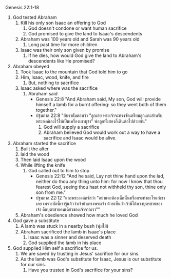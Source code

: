 Genesis 22:1-18

1. God tested Abraham
    1. Kill his only son Isaac an offering to God
        1. God doesn't condone or want human sacrifice
        2. God promised to give the land to Isaac's descendents
    2. Abraham was 100 years old and Sarah was 90 years old
        1. Long past time for more children
    3. Isaac was their only son given by promise
        1. If he dies, how would God give the land to Abraham's descendents like He promised?
2. Abraham obeyed
    1. Took Isaac to the mountain that God told him to go
    2. Him, Isaac, wood, knife, and fire
        1. But, nothing to sacrifice
    3. Isaac asked where was the sacrifice
        1. Abraham said
            - Genesis 22:8 "And Abraham said, My son, God will provide himself a lamb for a burnt offering: so they went both of them together."
            - ปฐมกาล 22:8 "อับราฮัมตอบว่า "ลูกเอ๋ย พระเจ้าจะทรงจัดเตรียมลูกแกะสำหรับพระองค์เองไว้ให้เป็นเครื่องเผาบูชา" พ่อลูกทั้งสองก็เดินต่อไปด้วยกัน"
                1. God will supply a sacrifice
                2. Abraham believed God would work out a way to have a sacrifice and Isaac would be alive.
3. Abraham started the sacrifice
    1. Built the alter
    2. laid the wood
    3. Then laid Isaac upon the wood
    4. While lifting the knife
        1. God called out to him to stop
            - Genesis 22:12 "And he said, Lay not thine hand upon the lad, neither do thou any thing unto him: for now I know that thou fearest God, seeing thou hast not withheld thy son, thine only son from me."
            - ปฐมกาล 22:12 "และพระองค์ตรัสว่า "อย่าแตะต้องเด็กนั้นหรือกระทำอะไรแก่เขาเลย เพราะบัดนี้เรารู้แล้วว่าเจ้ายำเกรงพระเจ้า ด้วยเห็นว่าเจ้ามิได้หวงบุตรชายของเจ้า คือบุตรชายคนเดียวของเจ้าจากเรา""
    5. Abraham's obedience showed how much he loved God
4. God gave a substitute
    1. A lamb was stuck in a nearby bush (พุ่มไม้)
    2. Abraham sacrificed the lamb in Isaac's place
        1. Isaac was a sinner and deserved death
        2. God supplied the lamb in his place
5. God supplied Him self a sacrifice for us.
    1. We are saved by trusting in Jesus' sacrifice for our sins.
    2. As the lamb was God's substitute for Isaac, Jesus is our substitute for our sins.
        1. Have you trusted in God's sacrifice for your sins?
